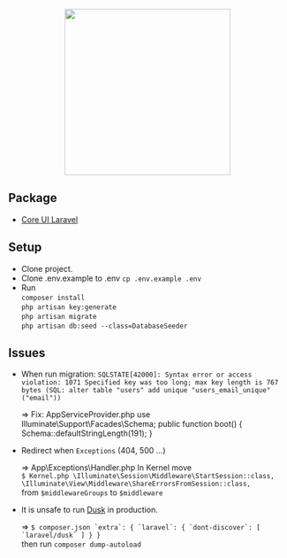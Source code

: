 <p align="center"><img src="https://fidweb.net/wp-content/uploads/2017/11/Sofia-Bulgaria.png" width="300"></p>

## Package
- [Core UI Laravel](https://github.com/LaravelDaily/Laravel-CoreUI-AdminPanel)

## Setup
- Clone project.
- Clone .env.example to .env `cp .env.example .env`
- Run    
	`composer install`    
	`php artisan key:generate`    
	`php artisan migrate`    
	`php artisan db:seed --class=DatabaseSeeder`

## Issues
- When run migration: `SQLSTATE[42000]: Syntax error or access violation: 1071 Specified key was too long;
max key length is 767 bytes (SQL: alter table "users" add unique "users_email_unique"("email"))`

	=> Fix: AppServiceProvider.php
		use Illuminate\Support\Facades\Schema;
		public function boot()
		{
			Schema::defaultStringLength(191);
		}

- Redirect when `Exceptions` (404, 500 ...)

	=>	App\Exceptions\Handler.php
		In Kernel move    
			```
			$ Kernel.php
			\Illuminate\Session\Middleware\StartSession::class,
			\Illuminate\View\Middleware\ShareErrorsFromSession::class,
			```    
		from `$middlewareGroups` to `$middleware`

- It is unsafe to run [Dusk](http://terrapinssky.blogspot.com/2017/10/laravelresolved-it-is-unsafe-to-run.html) in production.

	=>	```
		$ composer.json
		`extra`: {
			`laravel`: {
				`dont-discover`: [
					`laravel/dusk`
				]
			}
		}
		```    
		then run `composer dump-autoload`
